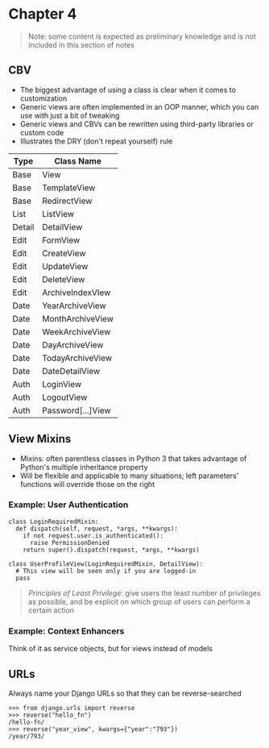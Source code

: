 # Chapter 4

> Note: some content is expected as preliminary knowledge and is not included in this section of notes

## CBV

- The biggest advantage of using a class is clear when it comes to customization
- Generic views are often implemented in an OOP manner, which you can use with just a bit of tweaking
- Generic views and CBVs can be rewritten using third-party libraries or custom code
- Illustrates the DRY (don't repeat yourself) rule

| Type   | Class Name        |
| ------ | ----------------- |
| Base   | View              |
| Base   | TemplateView      |
| Base   | RedirectView      |
| List   | ListView          |
| Detail | DetailView        |
| Edit   | FormView          |
| Edit   | CreateView        |
| Edit   | UpdateView        |
| Edit   | DeleteView        |
| Edit   | ArchiveIndexVIew  |
| Date   | YearArchiveView   |
| Date   | MonthArchiveView  |
| Date   | WeekArchiveView   |
| Date   | DayArchiveView    |
| Date   | TodayArchiveView  |
| Date   | DateDetailView    |
| Auth   | LoginView         |
| Auth   | LogoutView        |
| Auth   | Password[...]View |

## View Mixins

- Mixins: often parentless classes in Python 3 that takes advantage of Python's multiple inheritance property
- Will be flexible and applicable to many situations; left parameters' functions will override those on the right

### Example: User Authentication

```
class LoginRequiredMixin:
  def dispatch(self, request, *args, **kwargs):
    if not request.user.is_authenticated():
      raise PermissionDenied
    return super().dispatch(request, *args, **kwargs)

class UserProfileView(LoginRequiredMixin, DetailView):
  # This view will be seen only if you are logged-in
  pass
```

> _Principles of Least Privilege_: give users the least number of privileges as possible, and be explicit on which group of users can perform a certain action

### Example: Context Enhancers

Think of it as service objects, but for views instead of models

## URLs

Always name your Django URLs so that they can be reverse-searched

```
>>> from django.urls import reverse
>>> reverse("hello_fn")
/hello-fn/
>>> reverse("year_view", kwargs={"year":"793"})
/year/793/
```

